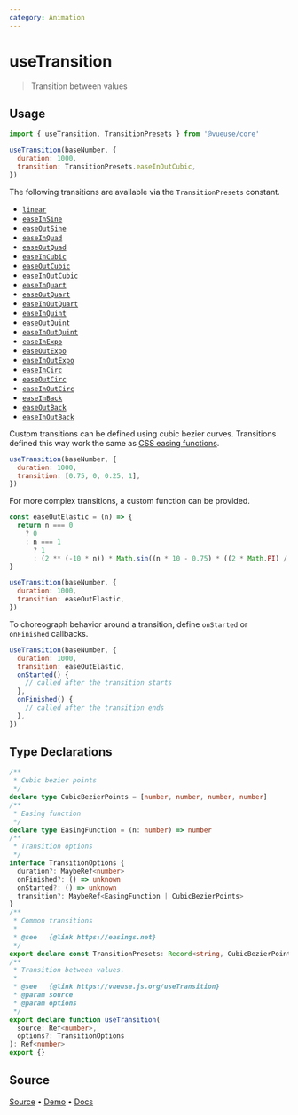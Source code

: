 ```yaml
---
category: Animation
---
```


# useTransition

> Transition between values

## Usage

```js
import { useTransition, TransitionPresets } from '@vueuse/core'

useTransition(baseNumber, {
  duration: 1000,
  transition: TransitionPresets.easeInOutCubic,
})
```

The following transitions are available via the `TransitionPresets` constant.

- [`linear`](https://cubic-bezier.com/#0,0,1,1)
- [`easeInSine`](https://cubic-bezier.com/#.12,0,.39,0)
- [`easeOutSine`](https://cubic-bezier.com/#.61,1,.88,1)
- [`easeInQuad`](https://cubic-bezier.com/#.11,0,.5,0)
- [`easeOutQuad`](https://cubic-bezier.com/#.5,1,.89,1)
- [`easeInCubic`](https://cubic-bezier.com/#.32,0,.67,0)
- [`easeOutCubic`](https://cubic-bezier.com/#.33,1,.68,1)
- [`easeInOutCubic`](https://cubic-bezier.com/#.65,0,.35,1)
- [`easeInQuart`](https://cubic-bezier.com/#.5,0,.75,0)
- [`easeOutQuart`](https://cubic-bezier.com/#.25,1,.5,1)
- [`easeInOutQuart`](https://cubic-bezier.com/#.76,0,.24,1)
- [`easeInQuint`](https://cubic-bezier.com/#.64,0,.78,0)
- [`easeOutQuint`](https://cubic-bezier.com/#.22,1,.36,1)
- [`easeInOutQuint`](https://cubic-bezier.com/#.83,0,.17,1)
- [`easeInExpo`](https://cubic-bezier.com/#.7,0,.84,0)
- [`easeOutExpo`](https://cubic-bezier.com/#.16,1,.3,1)
- [`easeInOutExpo`](https://cubic-bezier.com/#.87,0,.13,1)
- [`easeInCirc`](https://cubic-bezier.com/#.55,0,1,.45)
- [`easeOutCirc`](https://cubic-bezier.com/#0,.55,.45,1)
- [`easeInOutCirc`](https://cubic-bezier.com/#.85,0,.15,1)
- [`easeInBack`](https://cubic-bezier.com/#0.12,0,0.39,0)
- [`easeOutBack`](https://cubic-bezier.com/#.34,1.56,.64,1)
- [`easeInOutBack`](https://cubic-bezier.com/#.68,-.6,.32,1.6)

Custom transitions can be defined using cubic bezier curves. Transitions defined this way work the same as [CSS easing functions](https://developer.mozilla.org/en-US/docs/Web/CSS/easing-function).

```js
useTransition(baseNumber, {
  duration: 1000,
  transition: [0.75, 0, 0.25, 1],
})
```

For more complex transitions, a custom function can be provided.

```js
const easeOutElastic = (n) => {
  return n === 0
    ? 0
    : n === 1
      ? 1
      : (2 ** (-10 * n)) * Math.sin((n * 10 - 0.75) * ((2 * Math.PI) / 3)) + 1
}

useTransition(baseNumber, {
  duration: 1000,
  transition: easeOutElastic,
})
```

To choreograph behavior around a transition, define `onStarted` or `onFinished` callbacks.

```js
useTransition(baseNumber, {
  duration: 1000,
  transition: easeOutElastic,
  onStarted() {
    // called after the transition starts
  },
  onFinished() {
    // called after the transition ends
  },
})
```


<!--FOOTER_STARTS-->
## Type Declarations

```typescript
/**
 * Cubic bezier points
 */
declare type CubicBezierPoints = [number, number, number, number]
/**
 * Easing function
 */
declare type EasingFunction = (n: number) => number
/**
 * Transition options
 */
interface TransitionOptions {
  duration?: MaybeRef<number>
  onFinished?: () => unknown
  onStarted?: () => unknown
  transition?: MaybeRef<EasingFunction | CubicBezierPoints>
}
/**
 * Common transitions
 *
 * @see   {@link https://easings.net}
 */
export declare const TransitionPresets: Record<string, CubicBezierPoints>
/**
 * Transition between values.
 *
 * @see   {@link https://vueuse.js.org/useTransition}
 * @param source
 * @param options
 */
export declare function useTransition(
  source: Ref<number>,
  options?: TransitionOptions
): Ref<number>
export {}
```

## Source

[Source](https://github.com/antfu/vueuse/blob/master/packages/core/useTransition/index.ts) • [Demo](https://github.com/antfu/vueuse/blob/master/packages/core/useTransition/demo.vue) • [Docs](https://github.com/antfu/vueuse/blob/master/packages/core/useTransition/index.md)


<!--FOOTER_ENDS-->
